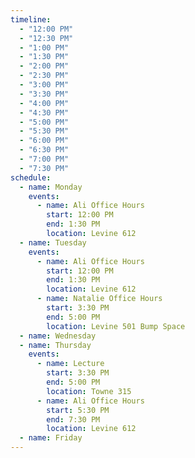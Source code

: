 ```yaml
---
timeline:
  - "12:00 PM"
  - "12:30 PM"
  - "1:00 PM"
  - "1:30 PM"
  - "2:00 PM"
  - "2:30 PM"
  - "3:00 PM"
  - "3:30 PM"
  - "4:00 PM"
  - "4:30 PM"
  - "5:00 PM"
  - "5:30 PM"
  - "6:00 PM"
  - "6:30 PM"
  - "7:00 PM"
  - "7:30 PM"
schedule:
  - name: Monday
    events:
      - name: Ali Office Hours
        start: 12:00 PM
        end: 1:30 PM
        location: Levine 612
  - name: Tuesday
    events:
      - name: Ali Office Hours
        start: 12:00 PM
        end: 1:30 PM
        location: Levine 612
      - name: Natalie Office Hours
        start: 3:30 PM
        end: 5:00 PM
        location: Levine 501 Bump Space
  - name: Wednesday
  - name: Thursday
    events:
      - name: Lecture
        start: 3:30 PM
        end: 5:00 PM
        location: Towne 315
      - name: Ali Office Hours
        start: 5:30 PM
        end: 7:30 PM
        location: Levine 612
  - name: Friday
---
```


